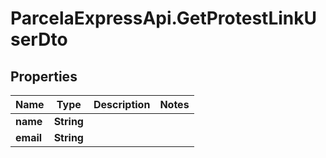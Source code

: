 # ParcelaExpressApi.GetProtestLinkUserDto

## Properties

Name | Type | Description | Notes
------------ | ------------- | ------------- | -------------
**name** | **String** |  | 
**email** | **String** |  | 


